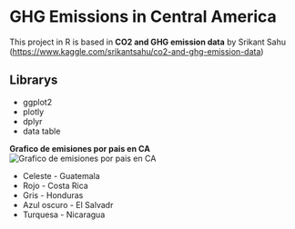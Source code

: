 # GHG Emissions in Central America

This project in R is based in **CO2 and GHG emission data** by Srikant Sahu (https://www.kaggle.com/srikantsahu/co2-and-ghg-emission-data)

## Librarys
* ggplot2
* plotly
* dplyr
* data table

**Grafico de emisiones por pais en CA**
![Grafico de emisiones por pais en CA](https://i.imgur.com/OjnyD8m.jpg)

* Celeste - Guatemala
* Rojo - Costa Rica
* Gris - Honduras
* Azul oscuro - El Salvadr
* Turquesa - Nicaragua
